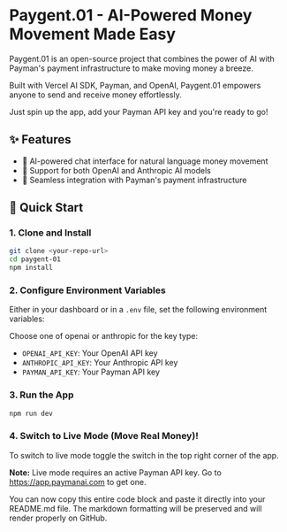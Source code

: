 # Paygent.01 - AI-Powered Money Movement Made Easy

Paygent.01 is an open-source project that combines the power of AI with Payman's payment infrastructure to make moving money a breeze.

Built with Vercel AI SDK, Payman, and OpenAI, Paygent.01 empowers anyone to send and receive money effortlessly.

Just spin up the app, add your Payman API key and you're ready to go!

## ✨ Features

- 🤖 AI-powered chat interface for natural language money movement
- 🔄 Support for both OpenAI and Anthropic AI models
- 💸 Seamless integration with Payman's payment infrastructure

## 🚀 Quick Start

### 1. Clone and Install

```bash
git clone <your-repo-url>
cd paygent-01
npm install
```

### 2. Configure Environment Variables

Either in your dashboard or in a `.env` file, set the following environment variables:

Choose one of openai or anthropic for the key type:

- `OPENAI_API_KEY`: Your OpenAI API key
- `ANTHROPIC_API_KEY`: Your Anthropic API key
- `PAYMAN_API_KEY`: Your Payman API key

### 3. Run the App

```bash
npm run dev
```

### 4. Switch to Live Mode (Move Real Money)!

To switch to live mode toggle the switch in the top right corner of the app.

**Note:** Live mode requires an active Payman API key. Go to https://app.paymanai.com to get one.

You can now copy this entire code block and paste it directly into your README.md file. The markdown formatting will be preserved and will render properly on GitHub.
